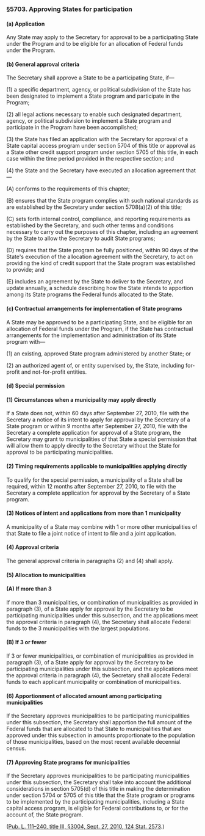 ### §5703. Approving States for participation ###

[]()

#### (a) Application ####

Any State may apply to the Secretary for approval to be a participating State under the Program and to be eligible for an allocation of Federal funds under the Program.

[]()

#### (b) General approval criteria ####

The Secretary shall approve a State to be a participating State, if—

[]()

(1) a specific department, agency, or political subdivision of the State has been designated to implement a State program and participate in the Program;

[]()

(2) all legal actions necessary to enable such designated department, agency, or political subdivision to implement a State program and participate in the Program have been accomplished;

[]()

(3) the State has filed an application with the Secretary for approval of a State capital access program under section 5704 of this title or approval as a State other credit support program under section 5705 of this title, in each case within the time period provided in the respective section; and

[]()

(4) the State and the Secretary have executed an allocation agreement that—

[]()

(A) conforms to the requirements of this chapter;

[]()

(B) ensures that the State program complies with such national standards as are established by the Secretary under section 5708(a)(2) of this title;

[]()

(C) sets forth internal control, compliance, and reporting requirements as established by the Secretary, and such other terms and conditions necessary to carry out the purposes of this chapter, including an agreement by the State to allow the Secretary to audit State programs;

[]()

(D) requires that the State program be fully positioned, within 90 days of the State's execution of the allocation agreement with the Secretary, to act on providing the kind of credit support that the State program was established to provide; and

[]()

(E) includes an agreement by the State to deliver to the Secretary, and update annually, a schedule describing how the State intends to apportion among its State programs the Federal funds allocated to the State.

[]()

#### (c) Contractual arrangements for implementation of State programs ####

A State may be approved to be a participating State, and be eligible for an allocation of Federal funds under the Program, if the State has contractual arrangements for the implementation and administration of its State program with—

[]()

(1) an existing, approved State program administered by another State; or

[]()

(2) an authorized agent of, or entity supervised by, the State, including for-profit and not-for-profit entities.

[]()

#### (d) Special permission ####

[]()

#### (1) Circumstances when a municipality may apply directly ####

If a State does not, within 60 days after September 27, 2010, file with the Secretary a notice of its intent to apply for approval by the Secretary of a State program or within 9 months after September 27, 2010, file with the Secretary a complete application for approval of a State program, the Secretary may grant to municipalities of that State a special permission that will allow them to apply directly to the Secretary without the State for approval to be participating municipalities.

[]()

#### (2) Timing requirements applicable to municipalities applying directly ####

To qualify for the special permission, a municipality of a State shall be required, within 12 months after September 27, 2010, to file with the Secretary a complete application for approval by the Secretary of a State program.

[]()

#### (3) Notices of intent and applications from more than 1 municipality ####

A municipality of a State may combine with 1 or more other municipalities of that State to file a joint notice of intent to file and a joint application.

[]()

#### (4) Approval criteria ####

The general approval criteria in paragraphs (2) and (4) shall apply.

[]()

#### (5) Allocation to municipalities ####

[]()

#### (A) If more than 3 ####

If more than 3 municipalities, or combination of municipalities as provided in paragraph (3), of a State apply for approval by the Secretary to be participating municipalities under this subsection, and the applications meet the approval criteria in paragraph (4), the Secretary shall allocate Federal funds to the 3 municipalities with the largest populations.

[]()

#### (B) If 3 or fewer ####

If 3 or fewer municipalities, or combination of municipalities as provided in paragraph (3), of a State apply for approval by the Secretary to be participating municipalities under this subsection, and the applications meet the approval criteria in paragraph (4), the Secretary shall allocate Federal funds to each applicant municipality or combination of municipalities.

[]()

#### (6) Apportionment of allocated amount among participating municipalities ####

If the Secretary approves municipalities to be participating municipalities under this subsection, the Secretary shall apportion the full amount of the Federal funds that are allocated to that State to municipalities that are approved under this subsection in amounts proportionate to the population of those municipalities, based on the most recent available decennial census.

[]()

#### (7) Approving State programs for municipalities ####

If the Secretary approves municipalities to be participating municipalities under this subsection, the Secretary shall take into account the additional considerations in section 5705(d) of this title in making the determination under section 5704 or 5705 of this title that the State program or programs to be implemented by the participating municipalities, including a State capital access program, is eligible for Federal contributions to, or for the account of, the State program.

([Pub. L. 111–240, title III, §3004, Sept. 27, 2010, 124 Stat. 2573](/statviewer.htm?volume=124&page=2573).)